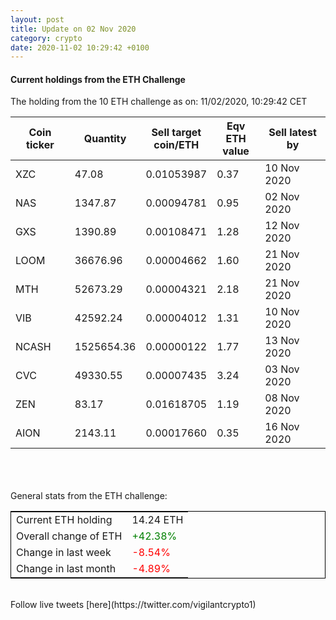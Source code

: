 ```yaml
---
layout: post
title: Update on 02 Nov 2020
category: crypto
date: 2020-11-02 10:29:42 +0100
---
```

<!-- Global site tag (gtag.js) - Google Analytics -->
<script async src="https://www.googletagmanager.com/gtag/js?id=UA-103831149-5"></script>
<script>
  window.dataLayer = window.dataLayer || [];
  function gtag(){dataLayer.push(arguments);}
  gtag('js', new Date());

  gtag('config', 'UA-103831149-5');
</script>


#### Current holdings from the ETH Challenge

The holding from the 10 ETH challenge as on: 11/02/2020, 10:29:42 CET

|Coin ticker|Quantity|Sell target<br>coin/ETH|Eqv ETH<br>value|Sell latest by|
|-----------|--------|-----------|-----------|--------------|
XZC|47.08|  0.01053987|0.37|10 Nov 2020|
NAS|1347.87|  0.00094781|0.95|02 Nov 2020|
GXS|1390.89|  0.00108471|1.28|12 Nov 2020|
LOOM|36676.96|  0.00004662|1.60|21 Nov 2020|
MTH|52673.29|  0.00004321|2.18|21 Nov 2020|
VIB|42592.24|  0.00004012|1.31|10 Nov 2020|
NCASH|1525654.36|  0.00000122|1.77|13 Nov 2020|
CVC|49330.55|  0.00007435|3.24|03 Nov 2020|
ZEN|83.17|  0.01618705|1.19|08 Nov 2020|
AION|2143.11|  0.00017660|0.35|16 Nov 2020|

<br>
<br>
<br>
General stats from the ETH challenge:

<table style="border:1px solid black;margin-left:auto;margin-right:auto;">
	<tbody>
	<tr>
		<td>Current ETH holding</td>
		<td>     14.24 ETH</td>
	</tr>
	<tr>
		<td>Overall change of ETH</td>
		<td><font color="green">+42.38%</font></td>
	</tr>
	<tr>
		<td>Change in last week</td>
		<td><font color="red">-8.54%</font></td>
	</tr>
	<tr>
		<td>Change in last month</td>
		<td><font color="red">-4.89%</font></td>
	</tr>
	</tbody>
</table>

<br>
Follow live tweets [here](https://twitter.com/vigilantcrypto1)
<br>
<br>